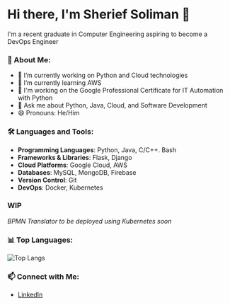 # Hi there, I'm Sherief Soliman 👋

I'm a recent graduate in Computer Engineering aspiring to become a DevOps Engineer

### 🚀 About Me:
- 🔭 I’m currently working on Python and Cloud technologies
- 🌱 I’m currently learning AWS
- 👯 I'm working on the Google Professional Certificate for IT Automation with Python
- 💬 Ask me about Python, Java, Cloud, and Software Development
- 😄 Pronouns: He/Him

### 🛠️ Languages and Tools:
- **Programming Languages**: Python, Java, C/C++. Bash
- **Frameworks & Libraries**: Flask, Django
- **Cloud Platforms**: Google Cloud, AWS
- **Databases**: MySQL, MongoDB, Firebase
- **Version Control**: Git
- **DevOps**: Docker, Kubernetes

###  WIP
  _BPMN Translator to be deployed using Kubernetes soon_



### 📊 Top Languages:
![Top Langs](https://github-readme-stats.vercel.app/api/top-langs/?username=SheriefS&layout=compact&theme=cobalt,html&langs_count=5)

### 📫 Connect with Me:
- [LinkedIn](www.linkedin.com/in/sherief-soliman-2a6851209)
